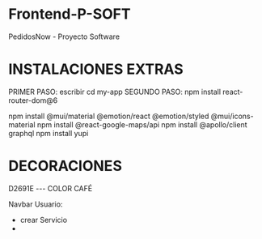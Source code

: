 # Frontend-P-SOFT
PedidosNow - Proyecto Software



# INSTALACIONES EXTRAS

PRIMER PASO: escribir cd my-app
SEGUNDO PASO:
npm install react-router-dom@6

npm install @mui/material @emotion/react @emotion/styled @mui/icons-material
npm install @react-google-maps/api
npm install @apollo/client graphql
npm install yupi

# DECORACIONES
D2691E --- COLOR CAFÉ


Navbar Usuario:
- crear Servicio
- 